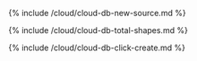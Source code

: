 {% include /cloud/cloud-db-new-source.md %}

{% include /cloud/cloud-db-total-shapes.md %}

{% include /cloud/cloud-db-click-create.md %}
